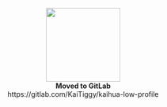 <p align="center">
  <img width="150" src="https://upload.wikimedia.org/wikipedia/commons/1/18/GitLab_Logo.svg"><br />
  <strong>Moved to GitLab</strong><br />
  https://gitlab.com/KaiTiggy/kaihua-low-profile
</p>
